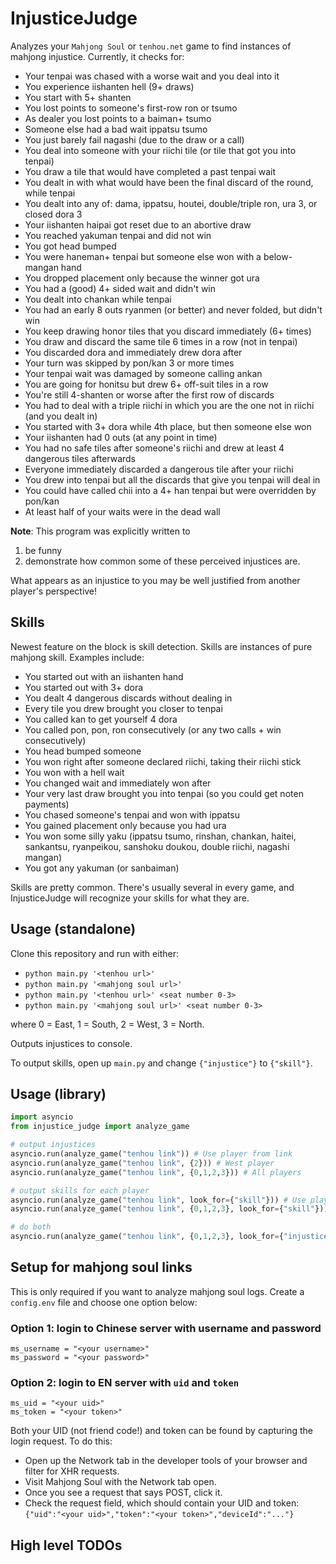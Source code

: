# InjusticeJudge

Analyzes your `Mahjong Soul` or `tenhou.net` game to find instances of mahjong injustice. Currently, it checks for:

- Your tenpai was chased with a worse wait and you deal into it
- You experience iishanten hell (9+ draws)
- You start with 5+ shanten
- You lost points to someone's first-row ron or tsumo
- As dealer you lost points to a baiman+ tsumo
- Someone else had a bad wait ippatsu tsumo
- You just barely fail nagashi (due to the draw or a call)
- You deal into someone with your riichi tile (or tile that got you into tenpai)
- You draw a tile that would have completed a past tenpai wait
- You dealt in with what would have been the final discard of the round, while tenpai
- You dealt into any of: dama, ippatsu, houtei, double/triple ron, ura 3, or closed dora 3
- Your iishanten haipai got reset due to an abortive draw
- You reached yakuman tenpai and did not win
- You got head bumped
- You were haneman+ tenpai but someone else won with a below-mangan hand
- You dropped placement only because the winner got ura
- You had a (good) 4+ sided wait and didn't win
- You dealt into chankan while tenpai
- You had an early 8 outs ryanmen (or better) and never folded, but didn't win
- You keep drawing honor tiles that you discard immediately (6+ times)
- You draw and discard the same tile 6 times in a row (not in tenpai)
- You discarded dora and immediately drew dora after
- Your turn was skipped by pon/kan 3 or more times
- Your tenpai wait was damaged by someone calling ankan
- You are going for honitsu but drew 6+ off-suit tiles in a row
- You're still 4-shanten or worse after the first row of discards
- You had to deal with a triple riichi in which you are the one not in riichi (and you dealt in)
- You started with 3+ dora while 4th place, but then someone else won
- Your iishanten had 0 outs (at any point in time)
- You had no safe tiles after someone's riichi and drew at least 4 dangerous tiles afterwards
- Everyone immediately discarded a dangerous tile after your riichi
- You drew into tenpai but all the discards that give you tenpai will deal in
- You could have called chii into a 4+ han tenpai but were overridden by pon/kan
- At least half of your waits were in the dead wall

__Note__: This program was explicitly written to

1) be funny
2) demonstrate how common some of these perceived injustices are.

What appears as an injustice to you may be well justified from another player's perspective!

## Skills

Newest feature on the block is skill detection. Skills are instances of pure mahjong skill. Examples include:

- You started out with an iishanten hand
- You started out with 3+ dora
- You dealt 4 dangerous discards without dealing in
- Every tile you drew brought you closer to tenpai
- You called kan to get yourself 4 dora
- You called pon, pon, ron consecutively (or any two calls + win consecutively)
- You head bumped someone
- You won right after someone declared riichi, taking their riichi stick
- You won with a hell wait
- You changed wait and immediately won after
- Your very last draw brought you into tenpai (so you could get noten payments)
- You chased someone's tenpai and won with ippatsu
- You gained placement only because you had ura
- You won some silly yaku (ippatsu tsumo, rinshan, chankan, haitei, sankantsu, ryanpeikou, sanshoku doukou, double riichi, nagashi mangan)
- You got any yakuman (or sanbaiman)

Skills are pretty common. There's usually several in every game, and InjusticeJudge will recognize your skills for what they are.

## Usage (standalone)

Clone this repository and run with either:

- `python main.py '<tenhou url>'`
- `python main.py '<mahjong soul url>'`
- `python main.py '<tenhou url>' <seat number 0-3>`
- `python main.py '<mahjong soul url>' <seat number 0-3>`

where 0 = East, 1 = South, 2 = West, 3 = North.

Outputs injustices to console.

To output skills, open up `main.py` and change `{"injustice"}` to `{"skill"}`.

## Usage (library)

```python
import asyncio
from injustice_judge import analyze_game

# output injustices
asyncio.run(analyze_game("tenhou link")) # Use player from link
asyncio.run(analyze_game("tenhou link", {2})) # West player
asyncio.run(analyze_game("tenhou link", {0,1,2,3})) # All players

# output skills for each player
asyncio.run(analyze_game("tenhou link", look_for={"skill"})) # Use player from link
asyncio.run(analyze_game("tenhou link", {0,1,2,3}, look_for={"skill"})) # All players

# do both
asyncio.run(analyze_game("tenhou link", {0,1,2,3}, look_for={"injustice", "skill"}))
```

## Setup for mahjong soul links

This is only required if you want to analyze mahjong soul logs. Create a `config.env` file and choose one option below:

### Option 1: login to Chinese server with username and password

    ms_username = "<your username>"
    ms_password = "<your password>"

### Option 2: login to EN server with `uid` and `token`

    ms_uid = "<your uid>"
    ms_token = "<your token>"

Both your UID (not friend code!) and token can be found by capturing the login request.
To do this:

- Open up the Network tab in the developer tools of your browser and filter for XHR requests.
- Visit Mahjong Soul with the Network tab open.
- Once you see a request that says POST, click it.
- Check the request field, which should contain your UID and token: `{"uid":"<your uid>","token":"<your token>","deviceId":"..."}`

## High level TODOs

